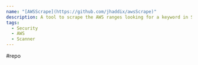 ```yaml
---
name: "[AWSScrape](https://github.com/jhaddix/awsScrape)"
description: A tool to scrape the AWS ranges looking for a keyword in SSL certificate data.
tags:
  - Security
  - AWS
  - Scanner
---
```

#repo